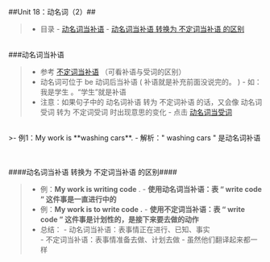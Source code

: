 ##Unit 18：动名词（2）##

>- 目录
    - <a href="#A1" >动名词当补语</a>
        - <a href="#A2" >动名词当补语 转换为 不定词当补语 的区别</a>
 
 
<a id="A1"></a>
<br/>
###动名词当补语
>- 参考 <a href="https://github.com/smartMao/blog/blob/master/English/Lesson%2014%20-%2016%20%E4%B8%8D%E5%AE%9A%E8%AF%8D(to%20V)/Unit%2015%EF%BC%9A%E4%B8%8D%E5%AE%9A%E8%AF%8D(2).md#A31">不定词当补语</a> （可看补语与受词的区别）
>- 动名词可位于 be 动词后当补语 ( 补语就是补充前面没说完的。 )
    - 如：我是学生 。“学生”就是补语
>- 注意：如果句子中的 动名词补语 转为 不定词补语 的话，又会像 动名词受词 转为 不定词受词 时出现意思的变化
    - 点击 <a href="https://github.com/smartMao/blog/blob/master/English/Lesson%2017%20-%2019%20%E5%8A%A8%E5%90%8D%E8%AF%8D/Unit%2017%EF%BC%9A%E5%8A%A8%E5%90%8D%E8%AF%8D(1).md#B2">动名词当受词</a>
    
<br/>
>- 例1：My work is **washing cars**.
    - 解析：" washing cars " 是动名词补语
 
 
<a id="A2"></a>   
<br/>
####动名词当补语 转换为 不定词当补语 的区别####
>- 例：**My work is writing code** .
    - **使用动名词当补语：表 “ write code ” 这件事是一直进行中的**
>- 例：**My work is to write code .**
    - **使用不定词当补语：表 “ write code ” 这件事是计划性的，是接下来要去做的动作**
>- 总结：
    - 动名词当补语：表事情正在进行、已知、事实   
    - 不定词当补语：表事情准备去做、计划去做
    - 虽然他们翻译起来都一样
  